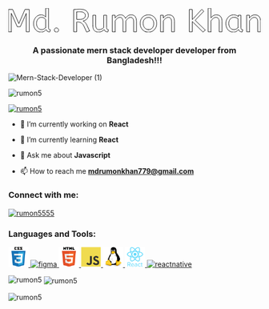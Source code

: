 <svg width="1186.5" height="112.802" viewBox="0 0 1186.5 112.802" xmlns="http://www.w3.org/2000/svg">
	<g id="svgGroup" stroke-linecap="round" fill-rule="evenodd" font-size="9pt" stroke="#000" stroke-width="0.25mm" fill="none" style="stroke:#000;stroke-width:0.25mm;fill:none">
		<path d="M 13.5 111 L 0 111 L 0 6 L 19.95 6 L 49.05 72.45 L 77.7 6 L 98.1 6 L 98.1 111 L 83.85 111 L 83.85 24.15 L 55.8 87.3 L 41.7 87.3 L 13.5 24.15 L 13.5 111 Z" id="0" vector-effect="non-scaling-stroke"/>
		<path d="M 175.2 40.8 L 175.2 0 L 188.7 0 L 188.7 92.1 A 18.225 18.225 0 0 0 188.852 94.554 Q 189.237 97.376 190.594 98.806 A 4.448 4.448 0 0 0 191.475 99.525 Q 194.25 101.25 197.55 101.25 L 194.7 111.75 A 26.78 26.78 0 0 1 188.314 111.049 Q 179.669 108.922 177.3 100.35 A 29.229 29.229 0 0 1 173.055 105.077 Q 170.854 107.071 168.075 108.9 Q 162.48 112.583 154.142 112.788 A 40.375 40.375 0 0 1 153.15 112.8 Q 143.55 112.8 135.6 107.85 Q 127.65 102.9 123 93.825 A 41.299 41.299 0 0 1 119.117 81.911 A 55.831 55.831 0 0 1 118.35 72.45 A 50.91 50.91 0 0 1 119.684 60.579 A 41.944 41.944 0 0 1 123.075 51.3 A 40.936 40.936 0 0 1 130.003 41.414 A 36.279 36.279 0 0 1 135.675 36.6 Q 143.55 31.2 153 31.2 A 32.463 32.463 0 0 1 159.409 31.803 A 23.913 23.913 0 0 1 166.425 34.35 A 51.515 51.515 0 0 1 170.296 36.734 Q 172.13 37.986 173.587 39.261 A 24.885 24.885 0 0 1 175.2 40.8 Z M 175.2 91.35 L 175.2 52.65 Q 172.637 49.412 168.254 46.599 A 42.21 42.21 0 0 0 167.25 45.975 Q 162.15 42.9 156 42.9 A 22.419 22.419 0 0 0 148.566 44.1 A 20.077 20.077 0 0 0 143.4 46.8 Q 138 50.7 135.075 57.225 A 33.285 33.285 0 0 0 132.465 66.772 A 42.17 42.17 0 0 0 132.15 72 A 37.135 37.135 0 0 0 133.039 80.279 A 30.491 30.491 0 0 0 135.3 86.775 A 27.307 27.307 0 0 0 139.86 93.545 A 24.183 24.183 0 0 0 143.925 97.05 A 21.145 21.145 0 0 0 156.15 100.8 Q 161.7 100.8 166.725 98.175 Q 171.75 95.55 175.2 91.35 Z" id="1" vector-effect="non-scaling-stroke"/>
		<path d="M 219.094 109.893 A 9.626 9.626 0 0 0 226.05 112.8 A 12.908 12.908 0 0 0 226.984 112.767 A 9.691 9.691 0 0 0 233.25 110.025 A 9.046 9.046 0 0 0 235.639 106.092 A 11.541 11.541 0 0 0 236.1 102.75 A 9.338 9.338 0 0 0 235.232 98.743 A 10.432 10.432 0 0 0 233.025 95.7 Q 229.95 92.7 226.05 92.7 A 13.22 13.22 0 0 0 223.271 92.977 A 8.969 8.969 0 0 0 218.7 95.4 A 8.891 8.891 0 0 0 216.349 99.66 A 12.937 12.937 0 0 0 216 102.75 Q 216 106.8 219 109.8 A 12.475 12.475 0 0 0 219.094 109.893 Z" id="2" vector-effect="non-scaling-stroke"/>
		<path d="M 381.6 106.5 L 368.25 112.8 L 355.2 84.3 Q 351.291 75.889 345.79 71.314 A 24.316 24.316 0 0 0 342.75 69.15 A 29.478 29.478 0 0 0 334.499 65.846 Q 330.812 64.949 326.497 64.725 A 56.771 56.771 0 0 0 323.55 64.65 L 321.3 64.65 L 321.3 111 L 307.05 111 L 307.05 6.3 A 371.851 371.851 0 0 1 318.595 5.386 A 323.669 323.669 0 0 1 322.275 5.175 A 281.911 281.911 0 0 1 331.75 4.853 A 339.402 339.402 0 0 1 337.8 4.8 Q 357 4.8 366.675 12.6 Q 376.33 20.384 376.35 32.649 A 31.288 31.288 0 0 1 376.35 32.7 A 29.82 29.82 0 0 1 375.374 40.53 A 22.008 22.008 0 0 1 369.825 50.325 A 31.534 31.534 0 0 1 362.439 55.841 Q 357.534 58.547 351 60.3 A 35.485 35.485 0 0 1 356.143 63.094 A 30.641 30.641 0 0 1 358.2 64.575 Q 361.153 66.895 363.908 70.665 A 43.941 43.941 0 0 1 364.275 71.175 A 46.667 46.667 0 0 1 366.479 74.617 Q 368.325 77.775 370.2 81.9 L 381.6 106.5 Z M 321.3 17.4 L 321.3 52.65 L 337.8 52.65 Q 348.6 52.65 355.35 47.85 Q 362.1 43.05 362.1 34.05 A 14.717 14.717 0 0 0 357.19 22.854 A 19.909 19.909 0 0 0 355.8 21.675 A 20.884 20.884 0 0 0 349.254 18.342 Q 344.381 16.8 337.8 16.8 A 298.818 298.818 0 0 0 333.249 16.833 Q 330.802 16.87 328.65 16.95 Q 324.6 17.1 321.3 17.4 Z" id="4" vector-effect="non-scaling-stroke"/>
		<path d="M 397.35 83.7 L 397.35 33 L 410.85 33 L 410.85 81.9 Q 410.85 88.003 412.585 92.204 A 15.204 15.204 0 0 0 414.75 95.925 A 12.606 12.606 0 0 0 422.42 100.456 A 19.21 19.21 0 0 0 426.15 100.8 Q 432.3 100.8 438.075 98.325 Q 443.85 95.85 448.35 91.65 L 448.35 33 L 461.85 33 L 461.85 90.75 A 23.402 23.402 0 0 0 462.002 93.53 Q 462.5 97.675 464.625 99.225 Q 467.4 101.25 470.7 101.25 L 467.85 111.75 A 26.464 26.464 0 0 1 461.541 111.056 Q 453.092 108.979 450.61 100.683 A 20.004 20.004 0 0 1 450.6 100.65 Q 445.35 106.05 438.45 109.425 Q 431.55 112.8 423.6 112.8 Q 416.85 112.8 410.85 109.95 A 21.661 21.661 0 0 1 402.585 102.992 A 27.4 27.4 0 0 1 401.1 100.725 A 24.359 24.359 0 0 1 398.603 94.585 Q 397.82 91.63 397.526 88.117 A 53.058 53.058 0 0 1 397.35 83.7 Z" id="5" vector-effect="non-scaling-stroke"/>
		<path d="M 502.2 111 L 488.7 111 L 488.7 33 L 501.75 33 L 501.75 46.05 Q 505.95 39.75 512.4 35.475 A 25.808 25.808 0 0 1 526.203 31.213 A 31.287 31.287 0 0 1 527.1 31.2 A 31.491 31.491 0 0 1 533.726 31.859 Q 538.205 32.823 541.628 35.194 A 19.691 19.691 0 0 1 542.325 35.7 Q 548.25 40.2 550.65 47.7 Q 555.3 40.8 561.675 36 A 23.503 23.503 0 0 1 571.861 31.675 A 32.169 32.169 0 0 1 577.5 31.2 A 32.155 32.155 0 0 1 584.832 31.984 Q 590.211 33.243 593.944 36.526 A 19.491 19.491 0 0 1 596.475 39.225 Q 602.7 47.25 602.7 60.15 L 602.7 111 L 589.2 111 L 589.2 61.2 Q 589.2 53.1 585.45 48.075 A 11.961 11.961 0 0 0 576.73 43.131 A 16.017 16.017 0 0 0 575.1 43.05 A 17.889 17.889 0 0 0 564.961 46.241 A 23.994 23.994 0 0 0 562.575 48.075 Q 556.8 53.1 552.45 59.85 L 552.45 111 L 538.95 111 L 538.95 61.2 Q 538.95 53.1 535.2 48.075 A 11.961 11.961 0 0 0 526.48 43.131 A 16.017 16.017 0 0 0 524.85 43.05 A 18.03 18.03 0 0 0 515.372 45.792 A 24.366 24.366 0 0 0 512.4 47.925 Q 506.55 52.8 502.2 59.4 L 502.2 111 Z" id="6" vector-effect="non-scaling-stroke"/>
		<path d="M 645.842 110.791 A 40.821 40.821 0 0 0 658.8 112.8 A 46.089 46.089 0 0 0 662.212 112.675 A 37.886 37.886 0 0 0 678.675 107.7 Q 687.45 102.6 692.55 93.375 A 39.383 39.383 0 0 0 696.529 82.663 A 51.276 51.276 0 0 0 697.65 71.7 A 51.813 51.813 0 0 0 696.922 62.837 A 38.692 38.692 0 0 0 692.475 50.175 Q 687.3 41.1 678.525 36.15 A 37.273 37.273 0 0 0 671.563 33.109 A 41.607 41.607 0 0 0 658.8 31.2 A 46.987 46.987 0 0 0 656.43 31.259 A 39.254 39.254 0 0 0 639 36.15 Q 630.15 41.1 625.05 50.25 A 39.034 39.034 0 0 0 620.926 61.635 A 52.509 52.509 0 0 0 619.95 72 A 52.23 52.23 0 0 0 620.347 78.53 A 41.176 41.176 0 0 0 624.975 93.225 Q 630 102.45 638.85 107.625 A 36.839 36.839 0 0 0 645.842 110.791 Z M 658.8 100.8 A 28.112 28.112 0 0 0 666.639 99.764 A 21.001 21.001 0 0 0 677.25 92.775 A 28.204 28.204 0 0 0 682.979 80.64 A 40.657 40.657 0 0 0 683.85 72 A 32.064 32.064 0 0 0 682.013 61.071 A 30.021 30.021 0 0 0 680.55 57.675 A 28.796 28.796 0 0 0 674.292 49.322 A 27.256 27.256 0 0 0 671.625 47.175 Q 666 43.2 658.8 43.2 Q 646.95 43.2 640.35 51 A 26.817 26.817 0 0 0 634.839 62.06 Q 633.852 66.047 633.76 70.725 A 49.304 49.304 0 0 0 633.75 71.7 Q 633.75 79.5 637.05 86.175 A 29.156 29.156 0 0 0 642.345 93.735 A 26.441 26.441 0 0 0 645.975 96.825 Q 651.6 100.8 658.8 100.8 Z" id="7" vector-effect="non-scaling-stroke"/>
		<path d="M 729.15 111 L 715.65 111 L 715.65 33 L 728.7 33 L 728.7 46.05 Q 732.9 39.75 739.425 35.475 Q 745.95 31.2 754.95 31.2 Q 768.15 31.2 774.675 39.15 Q 780.862 46.689 781.183 58.813 A 50.646 50.646 0 0 1 781.2 60.15 L 781.2 111 L 767.7 111 L 767.7 61.65 Q 767.7 53.25 763.725 48.15 A 12.869 12.869 0 0 0 754.31 43.12 A 18.092 18.092 0 0 0 752.7 43.05 A 19.683 19.683 0 0 0 742.426 45.996 A 26.03 26.03 0 0 0 739.65 47.925 Q 733.5 52.8 729.15 59.4 L 729.15 111 Z" id="8" vector-effect="non-scaling-stroke"/>
		<path d="M 926.1 102.6 L 916.2 112.8 L 865.2 62.7 L 865.2 111 L 850.95 111 L 850.95 6 L 865.2 6 L 865.2 53.85 L 909.9 5.55 L 919.5 14.4 L 878.55 57 L 926.1 102.6 Z" id="10" vector-effect="non-scaling-stroke"/>
		<path d="M 953.1 111 L 939.6 111 L 939.6 0 L 953.1 0 L 953.1 45.45 Q 957.3 39.3 963.75 35.25 A 26.358 26.358 0 0 1 974.437 31.486 A 33.893 33.893 0 0 1 978.9 31.2 Q 992.1 31.2 998.625 39.15 Q 1004.812 46.689 1005.133 58.813 A 50.646 50.646 0 0 1 1005.15 60.15 L 1005.15 111 L 991.65 111 L 991.65 61.65 A 29.436 29.436 0 0 0 991.146 56.039 Q 990.501 52.717 989.029 50.095 A 16.474 16.474 0 0 0 987.75 48.15 A 12.63 12.63 0 0 0 978.513 43.13 A 17.969 17.969 0 0 0 976.8 43.05 A 19.844 19.844 0 0 0 966.73 45.85 A 26.378 26.378 0 0 0 963.675 47.925 Q 957.45 52.8 953.1 59.4 L 953.1 111 Z" id="11" vector-effect="non-scaling-stroke"/>
		<path d="M 1081.8 39.3 L 1081.8 33 L 1094.1 33 L 1094.1 92.1 A 18.225 18.225 0 0 0 1094.252 94.554 Q 1094.637 97.376 1095.994 98.806 A 4.448 4.448 0 0 0 1096.875 99.525 Q 1099.65 101.25 1102.95 101.25 L 1100.1 111.75 Q 1086.055 111.75 1082.855 100.62 A 20.385 20.385 0 0 1 1082.7 100.05 A 31.961 31.961 0 0 1 1078.036 105.189 A 42.747 42.747 0 0 1 1073.325 108.825 A 22.392 22.392 0 0 1 1065.895 111.98 Q 1062.405 112.8 1058.25 112.8 Q 1048.5 112.8 1040.55 107.85 A 34.42 34.42 0 0 1 1029.43 96.56 A 41.884 41.884 0 0 1 1027.875 93.825 Q 1023.15 84.75 1023.15 72.45 A 49.713 49.713 0 0 1 1024.645 60.047 A 41.952 41.952 0 0 1 1027.875 51.45 Q 1032.6 42.15 1040.925 36.675 A 33.446 33.446 0 0 1 1057.717 31.265 A 41.082 41.082 0 0 1 1060.05 31.2 A 33.876 33.876 0 0 1 1067.24 31.936 A 28.055 28.055 0 0 1 1072.275 33.525 A 39.003 39.003 0 0 1 1078.705 36.966 A 33.154 33.154 0 0 1 1081.8 39.3 Z M 1080.6 91.05 L 1080.6 49.2 Q 1076.55 46.35 1071.675 44.625 Q 1066.8 42.9 1061.4 42.9 A 23.887 23.887 0 0 0 1053.943 44.031 A 21.035 21.035 0 0 0 1048.725 46.575 A 24.451 24.451 0 0 0 1041.196 54.711 A 29.944 29.944 0 0 0 1040.1 56.775 A 30.995 30.995 0 0 0 1037.47 65.29 A 41.517 41.517 0 0 0 1036.95 72 Q 1036.95 80.4 1040.1 86.925 A 26.403 26.403 0 0 0 1044.758 93.744 A 23.545 23.545 0 0 0 1048.8 97.125 Q 1054.35 100.8 1061.25 100.8 Q 1066.95 100.8 1072.05 98.025 A 29.176 29.176 0 0 0 1079.13 92.697 A 27.106 27.106 0 0 0 1080.6 91.05 Z" id="12" vector-effect="non-scaling-stroke"/>
		<path d="M 1134.45 111 L 1120.95 111 L 1120.95 33 L 1134 33 L 1134 46.05 Q 1138.2 39.75 1144.725 35.475 Q 1151.25 31.2 1160.25 31.2 Q 1173.45 31.2 1179.975 39.15 Q 1186.162 46.689 1186.483 58.813 A 50.646 50.646 0 0 1 1186.5 60.15 L 1186.5 111 L 1173 111 L 1173 61.65 Q 1173 53.25 1169.025 48.15 A 12.869 12.869 0 0 0 1159.61 43.12 A 18.092 18.092 0 0 0 1158 43.05 A 19.683 19.683 0 0 0 1147.726 45.996 A 26.03 26.03 0 0 0 1144.95 47.925 Q 1138.8 52.8 1134.45 59.4 L 1134.45 111 Z" id="13" vector-effect="non-scaling-stroke"/>
	</g>
</svg>

<h3 align="center">A passionate mern stack developer developer from Bangladesh!!!</h3>

![Mern-Stack-Developer (1)](https://user-images.githubusercontent.com/94229744/162243633-38820212-9a37-4cf1-bb0c-4912d8cf1785.png)


<p align="left"> <img src="https://komarev.com/ghpvc/?username=rumon5&label=Profile%20views&color=0e75b6&style=flat" alt="rumon5" /> </p>

<p align="left"> <a href="https://github.com/ryo-ma/github-profile-trophy"><img src="https://github-profile-trophy.vercel.app/?username=rumon5" alt="rumon5" /></a> </p>

- 🔭 I’m currently working on **React**

- 🌱 I’m currently learning **React**

- 💬 Ask me about **Javascript**

- 📫 How to reach me **mdrumonkhan779@gmail.com**

<h3 align="left">Connect with me:</h3>
<p align="left">
<a href="https://fb.com/rumon5555" target="blank"><img align="center" src="https://raw.githubusercontent.com/rahuldkjain/github-profile-readme-generator/master/src/images/icons/Social/facebook.svg" alt="rumon5555" height="30" width="40" /></a>
</p>

<h3 align="left">Languages and Tools:</h3>
<p align="left"> <a href="https://www.w3schools.com/css/" target="_blank" rel="noreferrer"> <img src="https://raw.githubusercontent.com/devicons/devicon/master/icons/css3/css3-original-wordmark.svg" alt="css3" width="40" height="40"/> </a> <a href="https://www.figma.com/" target="_blank" rel="noreferrer"> <img src="https://www.vectorlogo.zone/logos/figma/figma-icon.svg" alt="figma" width="40" height="40"/> </a> <a href="https://www.w3.org/html/" target="_blank" rel="noreferrer"> <img src="https://raw.githubusercontent.com/devicons/devicon/master/icons/html5/html5-original-wordmark.svg" alt="html5" width="40" height="40"/> </a> <a href="https://developer.mozilla.org/en-US/docs/Web/JavaScript" target="_blank" rel="noreferrer"> <img src="https://raw.githubusercontent.com/devicons/devicon/master/icons/javascript/javascript-original.svg" alt="javascript" width="40" height="40"/> </a> <a href="https://www.linux.org/" target="_blank" rel="noreferrer"> <img src="https://raw.githubusercontent.com/devicons/devicon/master/icons/linux/linux-original.svg" alt="linux" width="40" height="40"/> </a> <a href="https://reactjs.org/" target="_blank" rel="noreferrer"> <img src="https://raw.githubusercontent.com/devicons/devicon/master/icons/react/react-original-wordmark.svg" alt="react" width="40" height="40"/> </a> <a href="https://reactnative.dev/" target="_blank" rel="noreferrer"> <img src="https://reactnative.dev/img/header_logo.svg" alt="reactnative" width="40" height="40"/> </a> </p>

<p><img align="left" src="https://github-readme-stats.vercel.app/api/top-langs?username=rumon5&show_icons=true&locale=en&layout=compact" alt="rumon5" /></p>

<p>&nbsp;<img align="center" src="https://github-readme-stats.vercel.app/api?username=rumon5&show_icons=true&locale=en" alt="rumon5" /></p>

<p><img align="center" src="https://github-readme-streak-stats.herokuapp.com/?user=rumon5&" alt="rumon5" /></p>
